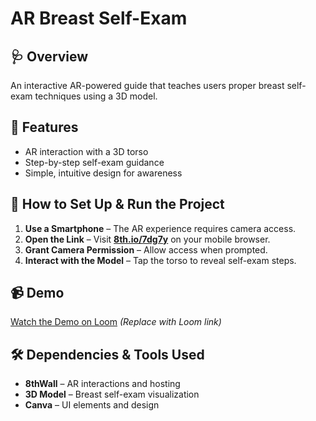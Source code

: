 # AR Breast Self-Exam  

## 🩺 Overview  
An interactive AR-powered guide that teaches users proper breast self-exam techniques using a 3D model.  

## 🚀 Features  
- AR interaction with a 3D torso  
- Step-by-step self-exam guidance  
- Simple, intuitive design for awareness  

## 🔧 How to Set Up & Run the Project  
1. **Use a Smartphone** – The AR experience requires camera access.  
2. **Open the Link** – Visit **[8th.io/7dg7y](https://8th.io/7dg7y)** on your mobile browser.  
3. **Grant Camera Permission** – Allow access when prompted.  
4. **Interact with the Model** – Tap the torso to reveal self-exam steps.  

## 📹 Demo  
[Watch the Demo on Loom](#) *(Replace with Loom link)*  

## 🛠️ Dependencies & Tools Used  
- **8thWall** – AR interactions and hosting  
- **3D Model** – Breast self-exam visualization  
- **Canva** – UI elements and design  
